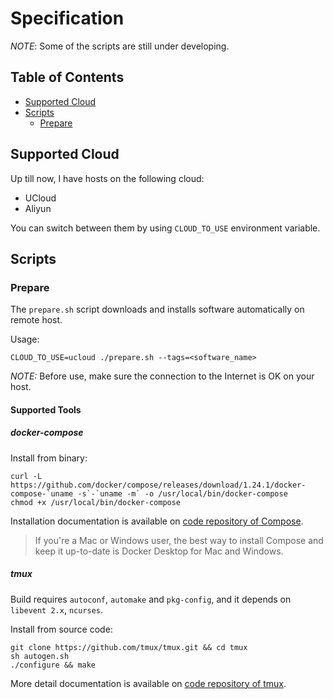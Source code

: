 # Specification

_NOTE_: Some of the scripts are still under developing.

## Table of Contents

- [Supported Cloud](#supported-cloud)
- [Scripts](#scripts)
  - [Prepare](#prepare)

## Supported Cloud

Up till now, I have hosts on the following cloud:

- UCloud
- Aliyun

You can switch between them by using `CLOUD_TO_USE` environment variable.

## Scripts

### Prepare

The `prepare.sh` script downloads and installs software automatically on remote host.

Usage:

    CLOUD_TO_USE=ucloud ./prepare.sh --tags=<software_name>

_NOTE:_ Before use, make sure the connection to the Internet is OK on your host.

#### Supported Tools

##### docker-compose

Install from binary:

    curl -L https://github.com/docker/compose/releases/download/1.24.1/docker-compose-`uname -s`-`uname -m` -o /usr/local/bin/docker-compose
    chmod +x /usr/local/bin/docker-compose

Installation documentation is available on [code repository of Compose](https://github.com/docker/compose).

> If you're a Mac or Windows user, the best way to install Compose and keep it up-to-date is Docker Desktop for Mac and Windows.

##### tmux

Build requires `autoconf`, `automake` and `pkg-config`, and it depends on `libevent 2.x`, `ncurses`.

Install from source code:

    git clone https://github.com/tmux/tmux.git && cd tmux
    sh autogen.sh
    ./configure && make

More detail documentation is available on [code repository of tmux](https://github.com/tmux/tmux).
